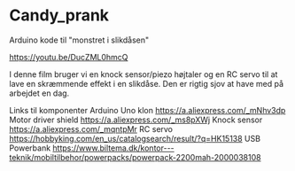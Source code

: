 # Candy_prank
Arduino kode til "monstret i slikdåsen"


https://youtu.be/DucZML0hmcQ

I denne film bruger vi en knock sensor/piezo højtaler og en RC servo til at lave en skræmmende effekt i en slikdåse. Den er rigtig sjov at have med på arbejdet en dag.

Links til komponenter
Arduino Uno klon https://a.aliexpress.com/_mNhv3dp
Motor driver shield https://a.aliexpress.com/_ms8pXWj
Knock sensor https://a.aliexpress.com/_mqntpMr
RC servo https://hobbyking.com/en_us/catalogsearch/result/?q=HK15138
USB Powerbank https://www.biltema.dk/kontor---teknik/mobiltilbehor/powerpacks/powerpack-2200mah-2000038108
